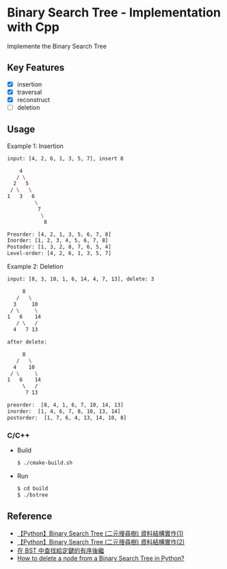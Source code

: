 # Binary Search Tree - Implementation with Cpp

Implemente the Binary Search Tree

## Key Features

- [x] insertion
- [x] traversal
- [x] reconstruct
- [ ] deletion

## Usage

Example 1: Insertion

```sh
input: [4, 2, 6, 1, 3, 5, 7], insert 8

    4
   / \
  2   5
 / \   \
1   3   6
         \
          7
           \
            8

Preorder: [4, 2, 1, 3, 5, 6, 7, 8]
Inorder: [1, 2, 3, 4, 5, 6, 7, 8]
Postoder: [1, 3, 2, 8, 7, 6, 5, 4]
Level-order: [4, 2, 6, 1, 3, 5, 7]
```

Example 2: Deletion

```sh
input: [8, 3, 10, 1, 6, 14, 4, 7, 13], delete: 3

     8
   /   \
  3     10
 / \     \
1   6    14
   / \   /
  4   7 13

after delete:

     8
   /   \
  4    10
 / \     \
1   6    14
     \   /
      7 13

preorder:  [8, 4, 1, 6, 7, 10, 14, 13]
inorder:  [1, 4, 6, 7, 8, 10, 13, 14]
postorder:  [1, 7, 6, 4, 13, 14, 10, 8]
```

### C/C++

- Build

    ```sh
    $ ./cmake-build.sh
    ```

- Run

    ```sh
    $ cd build
    $ ./bstree
    ```

## Reference

- [【Python】Binary Search Tree (二元搜尋樹) 資料結構實作(1)](https://lovedrinkcafe.com/python-binary-search-tree-1/)
- [【Python】Binary Search Tree (二元搜尋樹) 資料結構實作(2)](https://lovedrinkcafe.com/python-binary-search-tree-2/)
- [在 BST 中查找給定鍵的有序後繼](https://www.techiedelight.com/zh-tw/find-inorder-successor-given-key-bst/)
- [How to delete a node from a Binary Search Tree in Python?](https://www.codespeedy.com/delete-a-node-from-a-binary-search-tree-in-python/)
